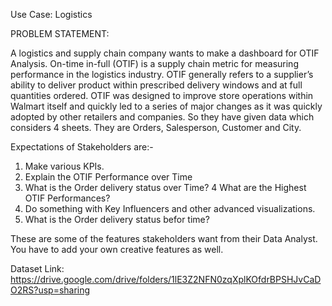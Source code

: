 Use Case: Logistics

PROBLEM STATEMENT:

A logistics and supply chain company wants to make a dashboard for OTIF Analysis. On-time in-full (OTIF) is a supply chain metric for measuring performance in the logistics industry. OTIF generally refers to a supplier’s ability to deliver product within prescribed delivery windows and at full quantities ordered. OTIF was designed to improve store operations within Walmart itself and quickly led to a series of major changes as it was quickly adopted by other retailers and companies. So they have given data which considers 4 sheets. They are Orders, Salesperson, Customer and City. 

Expectations of Stakeholders are:-
1. Make various KPIs.
2. Explain the OTIF Performance over Time
3. What is the Order delivery status over Time?
4 What are the Highest OTIF Performances?
5. Do something with Key Influencers and other advanced visualizations.
6. What is the Order delivery status befor time?

These are some of the features stakeholders want from their Data Analyst. You have to add your own creative features as well.

Dataset Link: https://drive.google.com/drive/folders/1lE3Z2NFN0zqXplKOfdrBPSHJvCaDO2RS?usp=sharing
